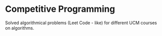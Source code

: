 # Competitive Programming

Solved algorithmical problems (Leet Code - like) for different UCM courses on algorithms.
